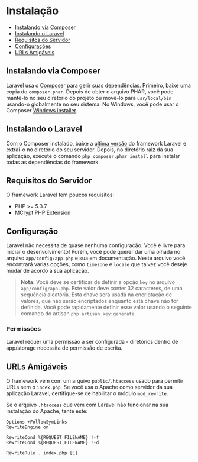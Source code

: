 # Instalação

- [Instalando via Composer](#install-composer)
- [Instalando o Laravel](#install-laravel)
- [Requisitos do Servidor](#server-requirements)
- [Configurações](#configuration)
- [URLs Amigáveis](#pretty-urls)

<a name="install-composer"></a>
## Instalando via Composer

Laravel usa o [Composer](http://getcomposer.org) para gerir suas dependências. Primeiro, baixe uma copia do `composer.phar`. Depois de obter o arquivo PHAR, você pode mantê-lo no seu diretório do projeto ou movê-lo para `usr/local/bin` usando-o globalmente no seu sistema. No Windows, você pode usar o Composer [Windows installer](https://getcomposer.org/Composer-Setup.exe).

<a name="install-laravel"></a>
## Instalando o Laravel

Com o Composer instalado, baixe a [ultima versão](https://github.com/laravel/laravel/archive/develop.zip) do framework Laravel e extrai-o no diretório do seu servidor. Depois, no diretório raiz da sua aplicação, execute o comando `php composer.phar install` para instalar todas as dependências do framework.

<a name="server-requirements"></a>
## Requisitos do Servidor

O framework Laravel tem poucos requisitos:

- PHP >= 5.3.7
- MCrypt PHP Extension

<a name="configuration"></a>
## Configuração

Laravel não necessita de quase nenhuma configuração. Você é livre para iniciar o desenvolvimento! Porém, você pode querer dar uma olhada no arquivo `app/config/app.php` e sua em documentação. Neste arquivo você encontrará varias opções, como `timezone` e `locale` que talvez você deseje mudar de acordo a sua aplicação.

> **Nota:** Você deve se certificar de definir a opção `key` no arquivo `app/config/app.php`. Este valor deve conter 32 caracteres, de uma sequência aleatória. Esta chave será usada na encriptação de valores, que não serão encriptados enquanto está chave não for definida. Você pode rapidamente definir esse valor usando o seguinte comando do artisan `php artisan key:generate`.

<a name="permissions"></a>
### Permissões
Laravel requer uma permissão a ser configurada - diretórios dentro de app/storage necessita de permissão de escrita.

<a name="pretty-urls"></a>
## URLs Amigáveis

O framework vem com um arquivo `public/.htaccess` usado para permitir URLs sem o `index.php`. Se você usa o Apache como servidor da sua aplicação Laravel, certifique-se de habilitar o módulo `mod_rewrite`.

Se o arquivo `.htaccess` que vem com Laravel não funcionar na sua instalação do Apache, tente este:

	Options +FollowSymLinks
	RewriteEngine on

	RewriteCond %{REQUEST_FILENAME} !-f
	RewriteCond %{REQUEST_FILENAME} !-d

	RewriteRule . index.php [L]
